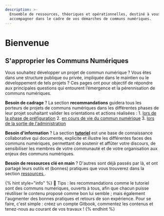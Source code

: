 ```yaml
---
description: >-
  Ensemble de ressources, théoriques et opérationnelles, destiné à vous
  accompagner dans le cadre de vos démarches de communs numériques.
---
```


# Bienvenue

## S'approprier les Communs Numériques

Vous souhaitez développer un projet de commun numérique ? Vous êtes dans une structure publique ou privée, impliquée dans le maintien ou le développement de tels projets ? Ces pages ont pour objectif de répondre aux principales questions qui entourent l’émergence et la pérennisation de communs numériques.

**Besoin de cadrage** ? La section **recommandations** guidera tous les porteurs de projets de communs numériques dans les différentes phases de leur projet souhaitant valider les orientations et actions réalisées : 1. [lors de la phase de préfiguration](recommandations-1-preparer-la-constitution-en-commun-numerique/) 2. [en cours de vie du commun numérique](recommandations-2-participer-a-la-vie-du-commun-numerique/) 3. [lors de la sortie de l'administration](recommandations-3-anticiper-la-suite-du-commun-numerique/)

**Besoin d'information** ? La section [**tutoriel**](tutoriel/) est une base de connaissance collaborative qui documente, explicite et illustre les différentes faces des communs numériques, permettant de soutenir et affûter votre discours, de sensibiliser les membres de votre communauté et de votre organisation aux enjeux des communs numériques.

**Besoin de ressources clé en main** ? D'autres sont déjà passés par là, et ont partagé leurs outils et \(bonnes\) pratiques que vous trouverez dans la section [ressources ](ressources/).

{% hint style="info" %}
​🧙 Tips : les recommandations comme le tutoriel sont des communs numériques, ouverts à tous, afin que chacun puisse réutiliser le contenu proposé comme bon lui semble ; mais également l'augmenter des bonnes pratiques et retours de son expérience. Pour se faire, c'est simple : créez un compte Gitbook, commentez les contenus et tenez-nous au courant de vos travaux !
{% endhint %}

